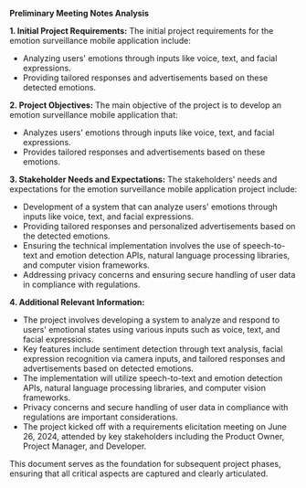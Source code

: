**Preliminary Meeting Notes Analysis**

**1. Initial Project Requirements:**
The initial project requirements for the emotion surveillance mobile application include:
- Analyzing users' emotions through inputs like voice, text, and facial expressions.
- Providing tailored responses and advertisements based on these detected emotions.

**2. Project Objectives:**
The main objective of the project is to develop an emotion surveillance mobile application that:
- Analyzes users' emotions through inputs like voice, text, and facial expressions.
- Provides tailored responses and advertisements based on these emotions.

**3. Stakeholder Needs and Expectations:**
The stakeholders' needs and expectations for the emotion surveillance mobile application project include:
- Development of a system that can analyze users' emotions through inputs like voice, text, and facial expressions.
- Providing tailored responses and personalized advertisements based on the detected emotions.
- Ensuring the technical implementation involves the use of speech-to-text and emotion detection APIs, natural language processing libraries, and computer vision frameworks.
- Addressing privacy concerns and ensuring secure handling of user data in compliance with regulations.

**4. Additional Relevant Information:**
- The project involves developing a system to analyze and respond to users' emotional states using various inputs such as voice, text, and facial expressions.
- Key features include sentiment detection through text analysis, facial expression recognition via camera inputs, and tailored responses and advertisements based on detected emotions.
- The implementation will utilize speech-to-text and emotion detection APIs, natural language processing libraries, and computer vision frameworks.
- Privacy concerns and secure handling of user data in compliance with regulations are important considerations.
- The project kicked off with a requirements elicitation meeting on June 26, 2024, attended by key stakeholders including the Product Owner, Project Manager, and Developer.

This document serves as the foundation for subsequent project phases, ensuring that all critical aspects are captured and clearly articulated.